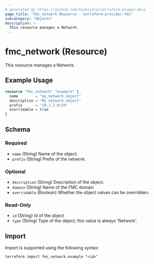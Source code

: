 ```yaml
---
# generated by https://github.com/hashicorp/terraform-plugin-docs
page_title: "fmc_network Resource - terraform-provider-fmc"
subcategory: "Objects"
description: |-
  This resource manages a Network.
---
```


# fmc_network (Resource)

This resource manages a Network.

## Example Usage

```terraform
resource "fmc_network" "example" {
  name        = "my_network_object"
  description = "My network object"
  prefix      = "10.1.2.0/24"
  overridable = true
}
```

<!-- schema generated by tfplugindocs -->
## Schema

### Required

- `name` (String) Name of the object.
- `prefix` (String) Prefix of the network.

### Optional

- `description` (String) Description of the object.
- `domain` (String) Name of the FMC domain
- `overridable` (Boolean) Whether the object values can be overridden.

### Read-Only

- `id` (String) Id of the object
- `type` (String) Type of the object; this value is always 'Network'.

## Import

Import is supported using the following syntax:

```shell
terraform import fmc_network.example "<id>"
```
